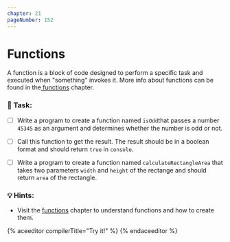 ```yaml
---
chapter: 21
pageNumber: 152
---
```


# Functions

A function is a block of code designed to perform a specific task and executed when "something" invokes it. More info about functions can be found in the[ functions](../functions/) chapter.

### 📝 Task:

- [ ] Write a program to create a function named `isOdd`that passes a number `45345` as an argument and determines whether the number is odd or not.

- [ ] Call this function to get the result. The result should be in a boolean format and should return `true` in `console`.&#x20;

- [ ] Write a program to create a function named `calculateRectangleArea` that takes two parameters `width` and `height` of the rectange and should return `area` of the rectangle.

### 💡 Hints:

- Visit the [functions](../functions/) chapter to understand functions and how to create them.

{% aceeditor compilerTitle="Try it!" %}
{% endaceeditor %}